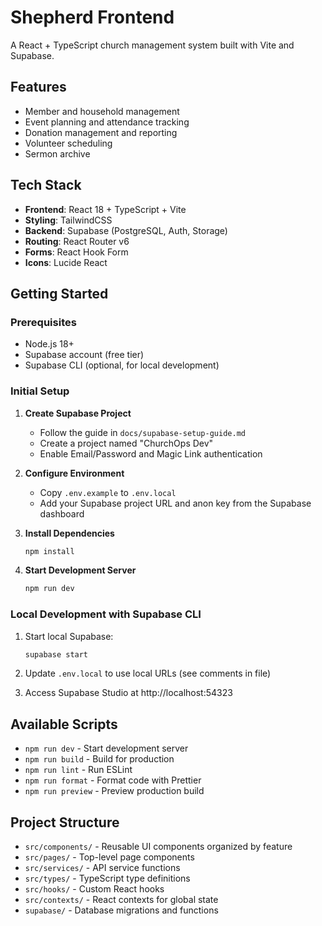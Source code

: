 # Shepherd Frontend

A React + TypeScript church management system built with Vite and Supabase.

## Features

- Member and household management
- Event planning and attendance tracking
- Donation management and reporting
- Volunteer scheduling
- Sermon archive

## Tech Stack

- **Frontend**: React 18 + TypeScript + Vite
- **Styling**: TailwindCSS
- **Backend**: Supabase (PostgreSQL, Auth, Storage)
- **Routing**: React Router v6
- **Forms**: React Hook Form
- **Icons**: Lucide React

## Getting Started

### Prerequisites
- Node.js 18+
- Supabase account (free tier)
- Supabase CLI (optional, for local development)

### Initial Setup

1. **Create Supabase Project**
   - Follow the guide in `docs/supabase-setup-guide.md`
   - Create a project named "ChurchOps Dev"
   - Enable Email/Password and Magic Link authentication

2. **Configure Environment**
   - Copy `.env.example` to `.env.local`
   - Add your Supabase project URL and anon key from the Supabase dashboard

3. **Install Dependencies**
   ```bash
   npm install
   ```

4. **Start Development Server**
   ```bash
   npm run dev
   ```

### Local Development with Supabase CLI

1. Start local Supabase:
   ```bash
   supabase start
   ```

2. Update `.env.local` to use local URLs (see comments in file)

3. Access Supabase Studio at http://localhost:54323

## Available Scripts

- `npm run dev` - Start development server
- `npm run build` - Build for production
- `npm run lint` - Run ESLint
- `npm run format` - Format code with Prettier
- `npm run preview` - Preview production build

## Project Structure

- `src/components/` - Reusable UI components organized by feature
- `src/pages/` - Top-level page components
- `src/services/` - API service functions
- `src/types/` - TypeScript type definitions
- `src/hooks/` - Custom React hooks
- `src/contexts/` - React contexts for global state
- `supabase/` - Database migrations and functions